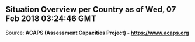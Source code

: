 ## Situation Overview per Country as of Wed, 07 Feb 2018 03:24:46 GMT

Source: **ACAPS (Assessment Capacities Project) - https://www.acaps.org**
